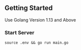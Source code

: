 ## Getting Started
Use Golang Version 1.13  and Above

### Start Server
```
source .env && go run main.go
```
